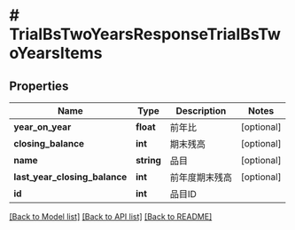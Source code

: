 # # TrialBsTwoYearsResponseTrialBsTwoYearsItems

## Properties

Name | Type | Description | Notes
------------ | ------------- | ------------- | -------------
**year_on_year** | **float** | 前年比 | [optional] 
**closing_balance** | **int** | 期末残高 | [optional] 
**name** | **string** | 品目 | [optional] 
**last_year_closing_balance** | **int** | 前年度期末残高 | [optional] 
**id** | **int** | 品目ID | 

[[Back to Model list]](../../README.md#documentation-for-models) [[Back to API list]](../../README.md#documentation-for-api-endpoints) [[Back to README]](../../README.md)


